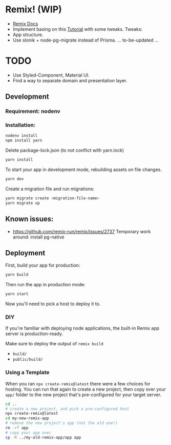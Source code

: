 # Remix! (WIP)

- [Remix Docs](https://remix.run/docs)
- Implement basing on this [Tutorial](https://remix.run/docs/en/v1/tutorials/jokes#jokes-app-tutorial) with some tweaks.
  Tweaks:
- App structure.
- Use slonik + node-pg-migrate instead of Prisma.
  ... to-be-updated ...

# TODO

- Use Styled-Component, Material UI.
- Find a way to separate domain and presentation layer.

## Development

### Requirement: nodenv

### Installation:

```sh
nodenv install
npm install yarn
```

Delete package-lock.json (to not conflict with yarn.lock)

```sh
yarn install
```

To start your app in development mode, rebuilding assets on file changes.

```sh
yarn dev
```

Create a migration file and run migrations:

```sh
yarn migrate create <migration-file-name>
yarn migrate up
```

## Known issues:

- https://github.com/remix-run/remix/issues/2737
  Temporary work around: install pg-native

## Deployment

First, build your app for production:

```sh
yarn build
```

Then run the app in production mode:

```sh
yarn start
```

Now you'll need to pick a host to deploy it to.

### DIY

If you're familiar with deploying node applications, the built-in Remix app server is production-ready.

Make sure to deploy the output of `remix build`

- `build/`
- `public/build/`

### Using a Template

When you ran `npx create-remix@latest` there were a few choices for hosting. You can run that again to create a new project, then copy over your `app/` folder to the new project that's pre-configured for your target server.

```sh
cd ..
# create a new project, and pick a pre-configured host
npx create-remix@latest
cd my-new-remix-app
# remove the new project's app (not the old one!)
rm -rf app
# copy your app over
cp -R ../my-old-remix-app/app app
```
